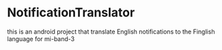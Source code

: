 # NotificationTranslator
this is an android project that translate English notifications to the Finglish language for mi-band-3
 
